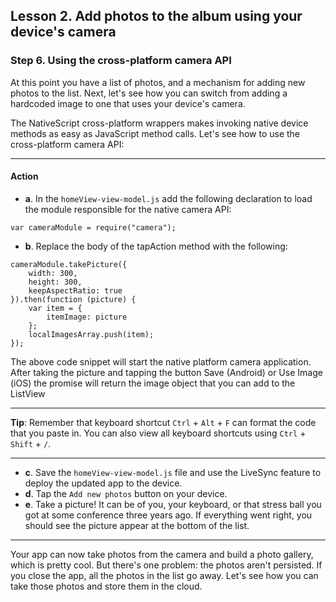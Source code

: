 ## Lesson 2. Add photos to the album using your device's camera

### Step 6. Using the cross-platform camera API

At this point you have a list of photos, and a mechanism for adding new photos to the list. Next, let's see how you can switch from adding a hardcoded image to one that uses your device's camera. 

The NativeScript cross-platform wrappers makes invoking native device methods as easy as JavaScript method calls. Let's see how to use the cross-platform camera API:

<hr data-action="start" />

#### Action

* **a**. In the `homeView-view-model.js` add the following declaration to load the module responsible for the native camera API: 
```
var cameraModule = require("camera");
```
* **b**. Replace the body of the tapAction method with the following:

```
cameraModule.takePicture({
    width: 300,
    height: 300,
    keepAspectRatio: true
}).then(function (picture) {
    var item = {
        itemImage: picture
    };
    localImagesArray.push(item);
});
```

The above code snippet will start the native platform camera application. After taking the picture and tapping the button Save (Android) or Use Image (iOS) the promise will return the image object that you can add to the ListView

<hr data-action="end" />

**Tip**: Remember that keyboard shortcut `Ctrl` + `Alt` + `F` can format the code that you paste in. You can also view all keyboard shortcuts using `Ctrl` + `Shift` + `/`.

<hr data-action="start" />

* **c**. Save the `homeView-view-model.js` file and use the LiveSync feature to deploy the updated app to the device.
* **d**. Tap the `Add new photos` button on your device.
* **e**. Take a picture! It can be of you, your keyboard, or that stress ball you got at some conference three years ago. If everything went right, you should see the picture appear at the bottom of the list.

<hr data-action="end" />

Your app can now take photos from the camera and build a photo gallery, which is pretty cool. But there's one problem: the photos aren't persisted. If you close the app, all the photos in the list go away. Let's see how you can take those photos and store them in the cloud.
